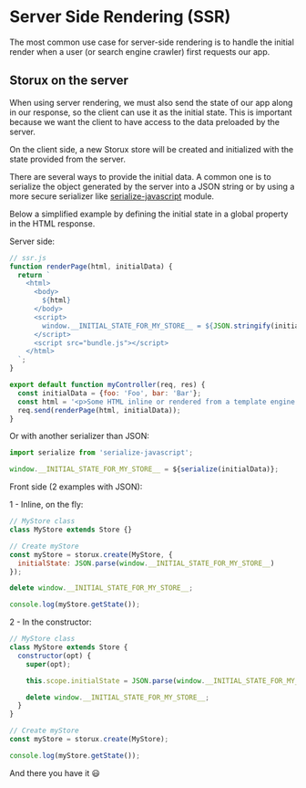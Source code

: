 # Server Side Rendering (SSR)

The most common use case for server-side rendering is to handle the initial render when a user (or search engine crawler) first requests our app.

## Storux on the server

When using server rendering, we must also send the state of our app along in our response, so the client can use it as the initial state. This is important because we want the client to have access to the data preloaded by the server.

On the client side, a new Storux store will be created and initialized with the state provided from the server.

There are several ways to provide the initial data. A common one is to serialize the object generated by the server into a JSON string or by using a more secure serializer like [serialize-javascript](https://www.npmjs.com/package/serialize-javascript) module.

Below a simplified example by defining the initial state in a global property in the HTML response.

Server side:

```js
// ssr.js
function renderPage(html, initialData) {
  return `
    <html>
      <body>
        ${html}
      </body>
      <script>
        window.__INITIAL_STATE_FOR_MY_STORE__ = ${JSON.stringify(initialData)};
      </script>
      <script src="bundle.js"></script>
    </html>
  `;
}

export default function myController(req, res) {
  const initialData = {foo: 'Foo', bar: 'Bar'};
  const html = '<p>Some HTML inline or rendered from a template engine.</p>';
  req.send(renderPage(html, initialData));
}
```

Or with another serializer than JSON:

```js
import serialize from 'serialize-javascript';

window.__INITIAL_STATE_FOR_MY_STORE__ = ${serialize(initialData)};
```

Front side (2 examples with JSON):

1 - Inline, on the fly:

```js
// MyStore class
class MyStore extends Store {}

// Create myStore
const myStore = storux.create(MyStore, {
  initialState: JSON.parse(window.__INITIAL_STATE_FOR_MY_STORE__)
});

delete window.__INITIAL_STATE_FOR_MY_STORE__;

console.log(myStore.getState());
```

2 - In the constructor:

```js
// MyStore class
class MyStore extends Store {
  constructor(opt) {
    super(opt);

    this.scope.initialState = JSON.parse(window.__INITIAL_STATE_FOR_MY_STORE__);

    delete window.__INITIAL_STATE_FOR_MY_STORE__;
  }
}

// Create myStore
const myStore = storux.create(MyStore);

console.log(myStore.getState());
```

And there you have it 😃
